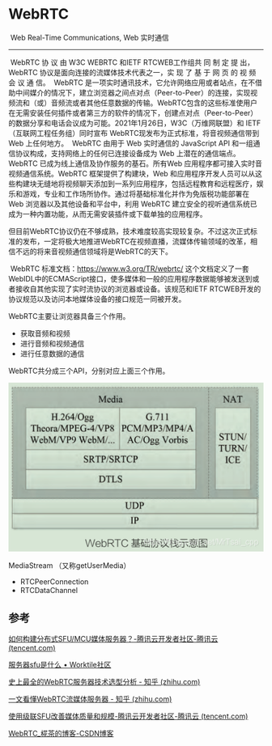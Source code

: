 # WebRTC

​		Web Real-Time Communications, Web 实时通信

---

​	 WebRTC 协 议 由 W3C WEBRTC 和IETF RTCWEB工作组共 同 制 定 提 出， WebRTC 协议是面向连接的流媒体技术代表之一，实 现 了 基 于 网 页 的 视 频 会 议 通 信。
​    WebRTC 是一项实时通讯技术，它允许网络应用或者站点，在不借助中间媒介的情况下，建立浏览器之间点对点（Peer-to-Peer）的连接，实现视频流和（或）音频流或者其他任意数据的传输。WebRTC包含的这些标准使用户在无需安装任何插件或者第三方的软件的情况下，创建点对点（Peer-to-Peer）的数据分享和电话会议成为可能。
​    2021年1月26日，W3C（万维网联盟）和 IETF （互联网工程任务组）同时宣布 WebRTC现发布为正式标准，将音视频通信带到 Web 上任何地方。
​    WebRTC 由用于 Web 实时通信的 JavaScript API 和一组通信协议构成，支持网络上的任何已连接设备成为 Web 上潜在的通信端点。WebRTC 已成为线上通信及协作服务的基石。所有Web 应用程序都可接入实时音视频通信系统。WebRTC 框架提供了构建块，Web 和应用程序开发人员可以从这些构建块无缝地将视频聊天添加到一系列应用程序，包括远程教育和远程医疗，娱乐和游戏，专业和工作场所协作。通过将基础标准化并作为免版税功能部署在 Web 浏览器以及其他设备和平台中，利用 WebRTC 建立安全的视听通信系统已成为一种内置功能，从而无需安装插件或下载单独的应用程序。

​    但目前WebRTC协议仍在不够成熟，技术难度较高实现较复杂。不过这次正式标准的发布，一定将极大地推进WebRTC在视频直播，流媒体传输领域的改革，相信不远的将来音视频通信领域将是WebRTC的天下。

​    WebRTC 标准文档：https://www.w3.org/TR/webrtc/
​    这个文档定义了一套WebIDL中的ECMAScript接口，使多媒体和一般的应用程序数据能够被发送到或者接收自其他实现了实时流协议的浏览器或设备。该规范和IETF RTCWEB开发的协议规范以及访问本地媒体设备的接口规范一同被开发。


WebRTC主要让浏览器具备三个作用。

- 获取音频和视频
- 进行音频和视频通信
- 进行任意数据的通信

WebRTC共分成三个API，分别对应上面三个作用。

![img](https://raw.githubusercontent.com/Mocearan/picgo-server/main/0bc6ab50e4b5ec772cd94a20a2601563.png)



MediaStream （又称getUserMedia）

- RTCPeerConnection
- RTCDataChannel



## 参考

[如何构建分布式SFU/MCU媒体服务器？-腾讯云开发者社区-腾讯云 (tencent.com)](https://cloud.tencent.com/developer/article/1478326)

[服务器sfu是什么 • Worktile社区](https://worktile.com/kb/ask/1411471.html)

[史上最全的WebRTC服务器技术选型分析 - 知乎 (zhihu.com)](https://zhuanlan.zhihu.com/p/613619262)

[一文看懂WebRTC流媒体服务器 - 知乎 (zhihu.com)](https://zhuanlan.zhihu.com/p/663832662)

[使用级联SFU改善媒体质量和规模-腾讯云开发者社区-腾讯云 (tencent.com)](https://cloud.tencent.com/developer/article/1871182)

[WebRTC_椛茶的博客-CSDN博客](https://blog.csdn.net/weixin_38102771/category_12369537.html)